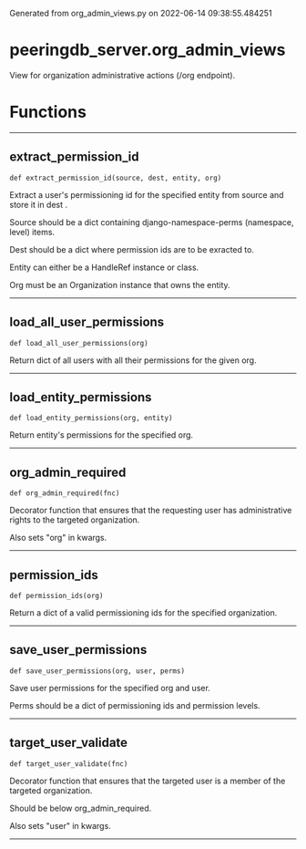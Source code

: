 Generated from org_admin_views.py on 2022-06-14 09:38:55.484251

# peeringdb_server.org_admin_views

View for organization administrative actions (/org endpoint).

# Functions
---

## extract_permission_id
`def extract_permission_id(source, dest, entity, org)`

Extract a user's permissioning id for the specified
entity from source <dict> and store it in dest <dict>.

Source should be a dict containing django-namespace-perms
(namespace, level) items.

Dest should be a dict where permission ids are to be
exracted to.

Entity can either be a HandleRef instance or class.

Org must be an Organization instance that owns the
entity.

---
## load_all_user_permissions
`def load_all_user_permissions(org)`

Return dict of all users with all their permissions for
the given org.

---
## load_entity_permissions
`def load_entity_permissions(org, entity)`

Return entity's permissions for the specified org.

---
## org_admin_required
`def org_admin_required(fnc)`

Decorator function that ensures that the requesting user
has administrative rights to the targeted organization.

Also sets "org" in kwargs.

---
## permission_ids
`def permission_ids(org)`

Return a dict of a valid permissioning ids for
the specified organization.

---
## save_user_permissions
`def save_user_permissions(org, user, perms)`

Save user permissions for the specified org and user.

Perms should be a dict of permissioning ids and permission levels.

---
## target_user_validate
`def target_user_validate(fnc)`

Decorator function that ensures that the targeted user
is a member of the targeted organization.

Should be below org_admin_required.

Also sets "user" in kwargs.

---
